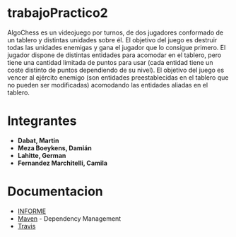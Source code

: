 # trabajoPractico2
AlgoChess es un videojuego por turnos, de dos jugadores conformado de un tablero
y distintas unidades sobre él. El objetivo del juego es destruir todas las unidades enemigas y
gana el jugador que lo consigue primero.
El jugador dispone de distintas entidades para acomodar en el tablero, pero tiene una cantidad
limitada de puntos para usar (cada entidad tiene un coste distinto de puntos dependiendo
de su nivel).
El objetivo del juego es vencer al ejército enemigo (son entidades preestablecidas en el tablero
que no pueden ser modificadas) acomodando las entidades aliadas en el tablero.

# Integrantes
* **Dabat, Martin**
* **Meza Boeykens, Damián**
* **Lahitte, German**
* **Fernandez Marchitelli, Camila**


# Documentacion
* [INFORME](https://www.overleaf.com/7747192111vqphgtssvrzn)
* [Maven](https://maven.apache.org/) - Dependency Management
* [Travis](https://travis-ci.org/germanlahitte/trabajoPractico2?utm_medium=notification&utm_source=email)
